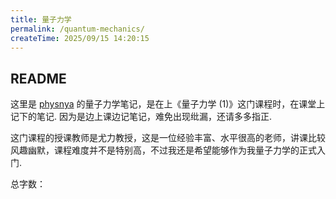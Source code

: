 ```yaml
---
title: 量子力学
permalink: /quantum-mechanics/
createTime: 2025/09/15 14:20:15
---
```


## README

这里是 [physnya](/) 的量子力学笔记，是在上《量子力学 (1)》这门课程时，在课堂上记下的笔记. 因为是边上课边记笔记，难免出现纰漏，还请多多指正.

这门课程的授课教师是尤力教授，这是一位经验丰富、水平很高的老师，讲课比较风趣幽默，课程难度并不是特别高，不过我还是希望能够作为我量子力学的正式入门.

总字数：<WordCount type="quantum-mechanics" />